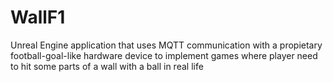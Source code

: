 # WallF1
Unreal Engine application that uses MQTT communication with a propietary football-goal-like hardware device to implement games where player need to hit some parts of a wall with a ball in real life
